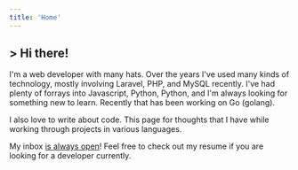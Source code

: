 ```yaml
---
title: 'Home'
---
```


## > Hi there!

I'm a web developer with many hats. Over the years I've used many kinds of technology, mostly involving Laravel, PHP, and MySQL recently. I've had plenty of forrays into Javascript, Python, Python, and I'm always looking for something new to learn. Recently that has been working on Go (golang).

I also love to write about code. This page for thoughts that I have while working through projects in various languages.

My inbox <a href="mailto:tim@timeaton.dev">is always open</a>! Feel free to check out my resume if you are looking for a developer currently.